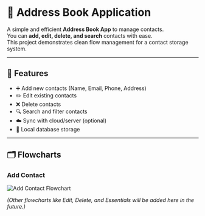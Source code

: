 # 📒 Address Book Application

A simple and efficient **Address Book App** to manage contacts.  
You can **add, edit, delete, and search** contacts with ease.  
This project demonstrates clean flow management for a contact storage system.

---

## 🚀 Features

- ➕ Add new contacts (Name, Email, Phone, Address)
- ✏️ Edit existing contacts
- ❌ Delete contacts
- 🔍 Search and filter contacts
- ☁️ Sync with cloud/server (optional)
- 💾 Local database storage

---

## 🗂 Flowcharts

### Add Contact

![Add Contact Flowchart](/assets/flowchart.png)

_(Other flowcharts like Edit, Delete, and Essentials will be added here in the future.)_


